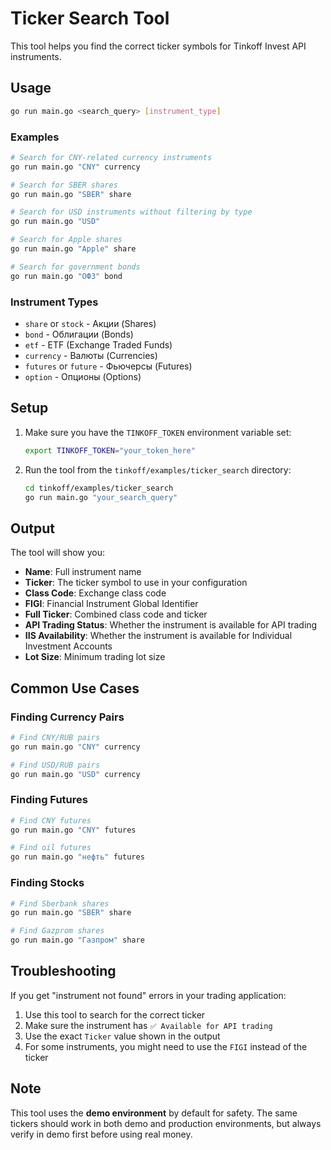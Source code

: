 # Ticker Search Tool

This tool helps you find the correct ticker symbols for Tinkoff Invest API instruments.

## Usage

```bash
go run main.go <search_query> [instrument_type]
```

### Examples

```bash
# Search for CNY-related currency instruments
go run main.go "CNY" currency

# Search for SBER shares
go run main.go "SBER" share

# Search for USD instruments without filtering by type
go run main.go "USD"

# Search for Apple shares
go run main.go "Apple" share

# Search for government bonds
go run main.go "ОФЗ" bond
```

### Instrument Types

- `share` or `stock` - Акции (Shares)
- `bond` - Облигации (Bonds)
- `etf` - ETF (Exchange Traded Funds)
- `currency` - Валюты (Currencies)
- `futures` or `future` - Фьючерсы (Futures)
- `option` - Опционы (Options)

## Setup

1. Make sure you have the `TINKOFF_TOKEN` environment variable set:
   ```bash
   export TINKOFF_TOKEN="your_token_here"
   ```

2. Run the tool from the `tinkoff/examples/ticker_search` directory:
   ```bash
   cd tinkoff/examples/ticker_search
   go run main.go "your_search_query"
   ```

## Output

The tool will show you:
- **Name**: Full instrument name
- **Ticker**: The ticker symbol to use in your configuration
- **Class Code**: Exchange class code
- **FIGI**: Financial Instrument Global Identifier
- **Full Ticker**: Combined class code and ticker
- **API Trading Status**: Whether the instrument is available for API trading
- **IIS Availability**: Whether the instrument is available for Individual Investment Accounts
- **Lot Size**: Minimum trading lot size

## Common Use Cases

### Finding Currency Pairs

```bash
# Find CNY/RUB pairs
go run main.go "CNY" currency

# Find USD/RUB pairs
go run main.go "USD" currency
```

### Finding Futures

```bash
# Find CNY futures
go run main.go "CNY" futures

# Find oil futures
go run main.go "нефть" futures
```

### Finding Stocks

```bash
# Find Sberbank shares
go run main.go "SBER" share

# Find Gazprom shares
go run main.go "Газпром" share
```

## Troubleshooting

If you get "instrument not found" errors in your trading application:

1. Use this tool to search for the correct ticker
2. Make sure the instrument has `✅ Available for API trading`
3. Use the exact `Ticker` value shown in the output
4. For some instruments, you might need to use the `FIGI` instead of the ticker

## Note

This tool uses the **demo environment** by default for safety. The same tickers should work in both demo and production environments, but always verify in demo first before using real money.
